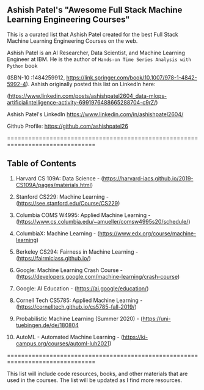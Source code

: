 ## **Ashish Patel's "Awesome Full Stack Machine Learning Engineering Courses"**

This is a curated list that Ashish Patel created for the best Full Stack Machine Learning Engineering Courses on the web.

Ashish Patel is an AI Researcher, Data Scientist, and Machine Learning Engineer at IBM. He is the author of `Hands-on Time Series Analysis with Python` book

(ISBN-10 :1484259912, https://link.springer.com/book/10.1007/978-1-4842-5992-4). Ashish originally posted this list on LinkedIn here:

(https://www.linkedin.com/posts/ashishpatel2604_data-mlops-artificialintelligence-activity-6991976488665288704-c9rZ/)

Ashish Patel's LinkedIn https://www.linkedin.com/in/ashishpatel2604/

Github Profile: https://github.com/ashishpatel26

===============================================================================

## Table of Contents

1. Harvard CS 109A: Data Science - (https://harvard-iacs.github.io/2019-CS109A/pages/materials.html)

2. Stanford CS229: Machine Learning - (https://see.stanford.edu/Course/CS229)

3. Columbia COMS W4995: Applied Machine Learning - (https://www.cs.columbia.edu/~amueller/comsw4995s20/schedule/)

4. ColumbiaX: Machine Learning - (https://www.edx.org/course/machine-learning)

5. Berkeley CS294: Fairness in Machine Learning - (https://fairmlclass.github.io/)

6. Google: Machine Learning Crash Course - (https://developers.google.com/machine-learning/crash-course)

7. Google: AI Education - (https://ai.google/education/)

8. Cornell Tech CS5785: Applied Machine Learning - (https://cornelltech.github.io/cs5785-fall-2019/)

9. Probabilistic Machine Learning (Summer 2020) - (https://uni-tuebingen.de/de/180804

10. AutoML - Automated Machine Learning - (https://ki-campus.org/courses/automl-luh2021)

===============================================================================

This list will include code resources, books, and other materials that are used in the courses. The list will be updated as I find more resources.
